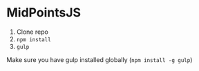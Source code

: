 # MidPointsJS

1. Clone repo
2. `npm install`
3. `gulp`

Make sure you have gulp installed globally (`npm install -g gulp`)
